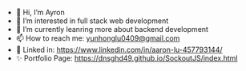 - 👋 Hi, I’m Ayron
- 👀 I’m interested in full stack web development 
- 🌱 I’m currently leanring more about backend development 
- 📫 How to reach me: yunhonglu0409@gmail.com
- 💞️ Linked in: https://www.linkedin.com/in/aaron-lu-457793144/
- ✨ Portfolio Page: https://dnsghd49.github.io/SockoutJS/index.html
<!---
dnsghd49/dnsghd49 is a ✨ special ✨ repository because its `README.md` (this file) appears on your GitHub profile.
You can click the Preview link to take a look at your changes.
--->
